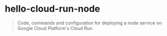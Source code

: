 # hello-cloud-run-node

> Code, commands and configuration for deploying a node service on Google Cloud Platform's Cloud Run
